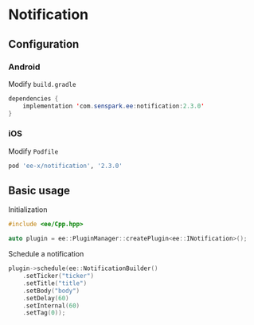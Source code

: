 # Notification
## Configuration
### Android
Modify `build.gradle`
```java
dependencies {
    implementation 'com.senspark.ee:notification:2.3.0'
}
```

### iOS
Modify `Podfile`
```ruby
pod 'ee-x/notification', '2.3.0'
```

## Basic usage
Initialization
```cpp
#include <ee/Cpp.hpp>

auto plugin = ee::PluginManager::createPlugin<ee::INotification>();
```

Schedule a notification
```cpp
plugin->schedule(ee::NotificationBuilder()
    .setTicker("ticker")
    .setTitle("title")
    .setBody("body")
    .setDelay(60)
    .setInternal(60)
    .setTag(0));
```